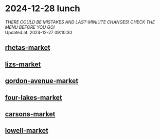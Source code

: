 # 2024-12-28 lunch  
*THERE COULD BE MISTAKES AND LAST-MINIUTE CHANGES! CHECK THE MENU BEFORE YOU GO!*  
Updated at: 2024-12-27 09:10:30  
## [rhetas-market](https://wisc-housingdining.nutrislice.com/menu/rhetas-market/lunch/2024-12-28)  
## [lizs-market](https://wisc-housingdining.nutrislice.com/menu/lizs-market/lunch/2024-12-28)  
## [gordon-avenue-market](https://wisc-housingdining.nutrislice.com/menu/gordon-avenue-market/lunch/2024-12-28)  
## [four-lakes-market](https://wisc-housingdining.nutrislice.com/menu/four-lakes-market/lunch/2024-12-28)  
## [carsons-market](https://wisc-housingdining.nutrislice.com/menu/carsons-market/lunch/2024-12-28)  
## [lowell-market](https://wisc-housingdining.nutrislice.com/menu/lowell-market/lunch/2024-12-28)  
  

